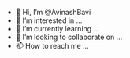 - 👋 Hi, I’m @AvinashBavi
- 👀 I’m interested in ...
- 🌱 I’m currently learning ...
- 💞️ I’m looking to collaborate on ...
- 📫 How to reach me ...

<!---
AvinashBavi/AvinashBavi is a ✨ special ✨ repository because its `README.md` (this file) appears on your GitHub profile.
You can click the Preview link to take a look at your changes.
--->
